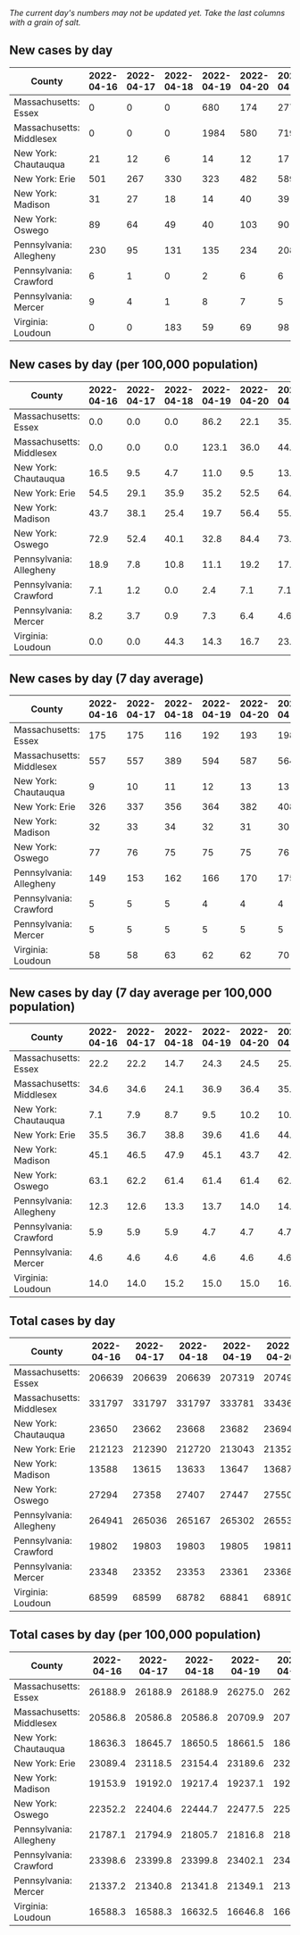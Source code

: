 _The current day's numbers may not be updated yet. Take the last columns with a grain of salt._
## New cases by day

| County | 2022-04-16 | 2022-04-17 | 2022-04-18 | 2022-04-19 | 2022-04-20 | 2022-04-21 | 2022-04-22 |
| --- | --- | --- | --- | --- | --- | --- | --- |
| Massachusetts: Essex | 0 | 0 | 0 | 680 | 174 | 277 |  |
| Massachusetts: Middlesex | 0 | 0 | 0 | 1984 | 580 | 719 |  |
| New York: Chautauqua | 21 | 12 | 6 | 14 | 12 | 17 |  |
| New York: Erie | 501 | 267 | 330 | 323 | 482 | 589 |  |
| New York: Madison | 31 | 27 | 18 | 14 | 40 | 39 |  |
| New York: Oswego | 89 | 64 | 49 | 40 | 103 | 90 |  |
| Pennsylvania: Allegheny | 230 | 95 | 131 | 135 | 234 | 208 |  |
| Pennsylvania: Crawford | 6 | 1 | 0 | 2 | 6 | 6 |  |
| Pennsylvania: Mercer | 9 | 4 | 1 | 8 | 7 | 5 |  |
| Virginia: Loudoun | 0 | 0 | 183 | 59 | 69 | 98 |  |

## New cases by day (per 100,000 population)

| County | 2022-04-16 | 2022-04-17 | 2022-04-18 | 2022-04-19 | 2022-04-20 | 2022-04-21 | 2022-04-22 |
| --- | --- | --- | --- | --- | --- | --- | --- |
| Massachusetts: Essex | 0.0 | 0.0 | 0.0 | 86.2 | 22.1 | 35.1 |  |
| Massachusetts: Middlesex | 0.0 | 0.0 | 0.0 | 123.1 | 36.0 | 44.6 |  |
| New York: Chautauqua | 16.5 | 9.5 | 4.7 | 11.0 | 9.5 | 13.4 |  |
| New York: Erie | 54.5 | 29.1 | 35.9 | 35.2 | 52.5 | 64.1 |  |
| New York: Madison | 43.7 | 38.1 | 25.4 | 19.7 | 56.4 | 55.0 |  |
| New York: Oswego | 72.9 | 52.4 | 40.1 | 32.8 | 84.4 | 73.7 |  |
| Pennsylvania: Allegheny | 18.9 | 7.8 | 10.8 | 11.1 | 19.2 | 17.1 |  |
| Pennsylvania: Crawford | 7.1 | 1.2 | 0.0 | 2.4 | 7.1 | 7.1 |  |
| Pennsylvania: Mercer | 8.2 | 3.7 | 0.9 | 7.3 | 6.4 | 4.6 |  |
| Virginia: Loudoun | 0.0 | 0.0 | 44.3 | 14.3 | 16.7 | 23.7 |  |

## New cases by day (7 day average)

| County | 2022-04-16 | 2022-04-17 | 2022-04-18 | 2022-04-19 | 2022-04-20 | 2022-04-21 | 2022-04-22 |
| --- | --- | --- | --- | --- | --- | --- | --- |
| Massachusetts: Essex | 175 | 175 | 116 | 192 | 193 | 198 |  |
| Massachusetts: Middlesex | 557 | 557 | 389 | 594 | 587 | 564 |  |
| New York: Chautauqua | 9 | 10 | 11 | 12 | 13 | 13 |  |
| New York: Erie | 326 | 337 | 356 | 364 | 382 | 408 |  |
| New York: Madison | 32 | 33 | 34 | 32 | 31 | 30 |  |
| New York: Oswego | 77 | 76 | 75 | 75 | 75 | 76 |  |
| Pennsylvania: Allegheny | 149 | 153 | 162 | 166 | 170 | 175 |  |
| Pennsylvania: Crawford | 5 | 5 | 5 | 4 | 4 | 4 |  |
| Pennsylvania: Mercer | 5 | 5 | 5 | 5 | 5 | 5 |  |
| Virginia: Loudoun | 58 | 58 | 63 | 62 | 62 | 70 |  |

## New cases by day (7 day average per 100,000 population)

| County | 2022-04-16 | 2022-04-17 | 2022-04-18 | 2022-04-19 | 2022-04-20 | 2022-04-21 | 2022-04-22 |
| --- | --- | --- | --- | --- | --- | --- | --- |
| Massachusetts: Essex | 22.2 | 22.2 | 14.7 | 24.3 | 24.5 | 25.1 |  |
| Massachusetts: Middlesex | 34.6 | 34.6 | 24.1 | 36.9 | 36.4 | 35.0 |  |
| New York: Chautauqua | 7.1 | 7.9 | 8.7 | 9.5 | 10.2 | 10.2 |  |
| New York: Erie | 35.5 | 36.7 | 38.8 | 39.6 | 41.6 | 44.4 |  |
| New York: Madison | 45.1 | 46.5 | 47.9 | 45.1 | 43.7 | 42.3 |  |
| New York: Oswego | 63.1 | 62.2 | 61.4 | 61.4 | 61.4 | 62.2 |  |
| Pennsylvania: Allegheny | 12.3 | 12.6 | 13.3 | 13.7 | 14.0 | 14.4 |  |
| Pennsylvania: Crawford | 5.9 | 5.9 | 5.9 | 4.7 | 4.7 | 4.7 |  |
| Pennsylvania: Mercer | 4.6 | 4.6 | 4.6 | 4.6 | 4.6 | 4.6 |  |
| Virginia: Loudoun | 14.0 | 14.0 | 15.2 | 15.0 | 15.0 | 16.9 |  |

## Total cases by day

| County | 2022-04-16 | 2022-04-17 | 2022-04-18 | 2022-04-19 | 2022-04-20 | 2022-04-21 | 2022-04-22 |
| --- | --- | --- | --- | --- | --- | --- | --- |
| Massachusetts: Essex | 206639 | 206639 | 206639 | 207319 | 207493 | 207770 |  |
| Massachusetts: Middlesex | 331797 | 331797 | 331797 | 333781 | 334361 | 335080 |  |
| New York: Chautauqua | 23650 | 23662 | 23668 | 23682 | 23694 | 23711 |  |
| New York: Erie | 212123 | 212390 | 212720 | 213043 | 213525 | 214114 |  |
| New York: Madison | 13588 | 13615 | 13633 | 13647 | 13687 | 13726 |  |
| New York: Oswego | 27294 | 27358 | 27407 | 27447 | 27550 | 27640 |  |
| Pennsylvania: Allegheny | 264941 | 265036 | 265167 | 265302 | 265536 | 265744 |  |
| Pennsylvania: Crawford | 19802 | 19803 | 19803 | 19805 | 19811 | 19817 |  |
| Pennsylvania: Mercer | 23348 | 23352 | 23353 | 23361 | 23368 | 23373 |  |
| Virginia: Loudoun | 68599 | 68599 | 68782 | 68841 | 68910 | 69008 |  |

## Total cases by day (per 100,000 population)

| County | 2022-04-16 | 2022-04-17 | 2022-04-18 | 2022-04-19 | 2022-04-20 | 2022-04-21 | 2022-04-22 |
| --- | --- | --- | --- | --- | --- | --- | --- |
| Massachusetts: Essex | 26188.9 | 26188.9 | 26188.9 | 26275.0 | 26297.1 | 26332.2 |  |
| Massachusetts: Middlesex | 20586.8 | 20586.8 | 20586.8 | 20709.9 | 20745.9 | 20790.5 |  |
| New York: Chautauqua | 18636.3 | 18645.7 | 18650.5 | 18661.5 | 18671.0 | 18684.3 |  |
| New York: Erie | 23089.4 | 23118.5 | 23154.4 | 23189.6 | 23242.0 | 23306.1 |  |
| New York: Madison | 19153.9 | 19192.0 | 19217.4 | 19237.1 | 19293.5 | 19348.5 |  |
| New York: Oswego | 22352.2 | 22404.6 | 22444.7 | 22477.5 | 22561.8 | 22635.5 |  |
| Pennsylvania: Allegheny | 21787.1 | 21794.9 | 21805.7 | 21816.8 | 21836.0 | 21853.1 |  |
| Pennsylvania: Crawford | 23398.6 | 23399.8 | 23399.8 | 23402.1 | 23409.2 | 23416.3 |  |
| Pennsylvania: Mercer | 21337.2 | 21340.8 | 21341.8 | 21349.1 | 21355.5 | 21360.0 |  |
| Virginia: Loudoun | 16588.3 | 16588.3 | 16632.5 | 16646.8 | 16663.5 | 16687.2 |  |
